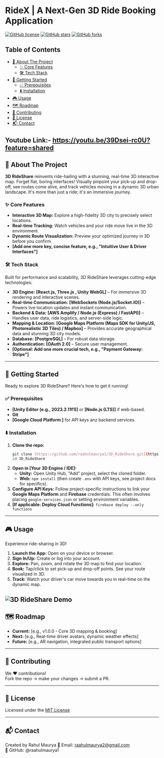 # RideX | A Next-Gen 3D Ride Booking Application

[![GitHub license](https://img.shields.io/github/license/raahulmaurya1/3D_RideShare)](https://github.com/raahulmaurya1/3D_RideShare/blob/main/LICENSE)
[![GitHub stars](https://img.shields.io/github/stars/raahulmaurya1/3D_RideShare)](https://github.com/raahulmaurya1/3D_RideShare/stargazers)
[![GitHub forks](https://img.shields.io/github/forks/raahulmaurya1/3D_RideShare)](https://github.com/raahulmaurya1/3D_RideShare/network)
## Table of Contents

* [🌟 About The Project](#-about-the-project)
    * [✨ Core Features](#-core-features)
    * [🛠️ Tech Stack](#%EF%B8%8F-tech-stack)
* [🚀 Getting Started](#-getting-started)
    * [✅ Prerequisites](#-prerequisites)
    * [⬇️ Installation](#%EF%B8%8F-installation)
* [🎮 Usage](#-usage)
* [🗺️ Roadmap](#%EF%B8%8F-roadmap)
* [🤝 Contributing](#-contributing)
* [📄 License](#-license)
* [📬 Contact](#%E2%9C%89%EF%B8%8F-contact)

Youtube Link:- https://youtu.be/39Dsei-rc0U?feature=shared
---

## 🌟 About The Project

**3D RideShare** reinvents ride-hailing with a stunning, real-time 3D interactive map. Forget flat, boring interfaces! Visually pinpoint your pick-up and drop-off, see routes come alive, and track vehicles moving in a dynamic 3D urban landscape. It's more than just a ride; it's an immersive journey.

### ✨ Core Features

* **Interactive 3D Map:** Explore a high-fidelity 3D city to precisely select locations.
* **Real-time Tracking:** Watch vehicles and your ride move live in the 3D environment.
* **Dynamic Route Visualization:** Preview your optimized journey in 3D before you confirm.
* **[Add one more key, concise feature, e.g., "Intuitive User & Driver Interfaces"]**

### 🛠️ Tech Stack

Built for performance and scalability, 3D RideShare leverages cutting-edge technologies:

* **3D Engine:** **[React.js, Three.js , Unity WebGL]** – For immersive 3D rendering and interactive scenes.
* **Real-time Communication:** **[WebSockets (Node.js/Socket.IO)]** – Powers live location updates and instant communication.
* **Backend & Data:** **[AWS Amplify / Node.js (Express) / FastAPI)]** – Handles user data, ride logistics, and server-side logic.
* **Mapping & Location:** **[Google Maps Platform (Maps SDK for Unity/JS, Photorealistic 3D Tiles) / Mapbox]** – Provides accurate geographical data and stunning 3D city models.
* **Database:** **[PostgreSQL]** – For robust data storage.
* **Authentication:** **[OAuth 2.0]** – Secure user management.
* **[Optional: Add one more crucial tech, e.g., "Payment Gateway: Stripe"]**

---

## 🚀 Getting Started

Ready to explore 3D RideShare? Here's how to get it running!

### ✅ Prerequisites

* **[Unity Editor (e.g., 2023.2.11f1)]** or **[Node.js (LTS)]** if web-based.
* **Git**
* **[Google Cloud Platform ]** for API keys anz backend services.

### ⬇️ Installation

1.  **Clone the repo:**
    ```bash
    git clone [https://github.com/raahulmaurya1/3D_RideShare.git](https://github.com/raahulmaurya1/3D_RideShare.git)
    cd 3D_RideShare
    ```
2.  **Open in [Your 3D Engine / IDE]:**
    * **Unity:** Open Unity Hub, "Add" project, select the cloned folder.
    * **Web:** `npm install` (then create `.env` with API keys, see project docs for specifics).
3.  **Configure API Keys:** Follow project-specific instructions to link your **Google Maps Platform** and **Firebase** credentials. This often involves placing `google-services.json` or setting environment variables.
4.  **[If applicable: Deploy Cloud Functions]:** `firebase deploy --only functions`

---

## 🎮 Usage

Experience ride-sharing in 3D!

1.  **Launch the App:** Open on your device or browser.
2.  **Sign In/Up:** Create or log into your account.
3.  **Explore:** Pan, zoom, and rotate the 3D map to find your location.
4.  **Book:** Tap/click to set pick-up and drop-off points. See your route visualized in 3D.
5.  **Track:** Watch your driver's car move towards you in real-time on the dynamic map.

![3D RideShare Demo](https://github.com/raahulmaurya1/3D_RideShare/blob/main/docs/3d_rideshare_demo.gif)
---

## 🗺️ Roadmap

* **Current:** [e.g., v1.0.0 - Core 3D mapping & booking]
* **Next:** [e.g., Real-time driver avatars, dynamic weather effects]
* **Future:** [e.g., AR navigation, integrated public transport options]

---

## 🤝 Contributing

We ❤️ contributions!  
Fork the repo → make your changes → submit a PR.

---

## 📜 License

Licensed under the [MIT License](LICENSE)

---

## 📬 Contact

Created by Rahul Maurya 
📧 Email: raahulmaurya2@gmail.com  
🔗 GitHub: @raahulmaurya1

